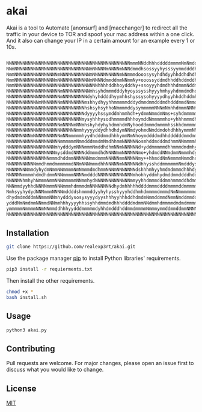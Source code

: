 # akai

   Akai is a tool to Automate [anonsurf] and [macchanger] to redirect all the traffic in your device to TOR and spoof your mac address within a one click. And it also can change your IP in a certain amount for an example every 1 or 10s.


```bash

NNNNNNNNNNNNNNNNNNNNNNNNNNNNNNNNNNNNNNNNNNNNNNmmmNNddhhhdddddmmmmNmNmdddmmmNNddmNNNNmNNNNNNNNNNNNNNN
NNmNNNNNNNNNNNNNNNNNNNNNNNNNNNNmNNNNNmNNNNmNNNdmmdhsossyyhysssyymmddddhdhyhdmmhhmNNNmNNNNNNNNNNNNNNN
NmmNNNNNNNNNNNNNNNNmNNNNNNNNNNNmNNNNNNNNNNmNNmmmdooosysyhdhdyyhhddhdhdhddhshymdymNNNmNNNNNNNNNNNNNNN
NmmNNNNNNNNNNNNNNNmNNNNNNNNNNNNmNNNNdmmddmmNNmmNy+ooossyddmdhhddhddmddhdhdyyhddhdNNNNNNNNNNNNNNNNNmN
NmmNNNNNNNNNNNNNNNNNNNNNNNNNNNNNNNhhhhddhhoydddNy+ssoyyyhdmdhhhdmmmNddmhdmsshhdymNNNNNNNNNNNNNNNNNNN
NNNNNNNNNNNNNNNNNNNNmNNNNNNNNNNmhsyhdmmmdddyhyoyssysshyyyhmhyyhdmmdmdhdhddysyhyydhhddhhdmNNNNNNNNNmN
NNNNNNNNNNNNNNNNNNNNmNNNNNNNNNdyhyhddddhyymhhshyssysohyyyydhyyhhddhddmhhhdsyoooosyosyyysydNNNNNNNNmN
NNNNNNNNNNNNmNNNNNNNmNNNNNNNNmshhydhyyhhmmmmmdddydmmdmmdddmdhdddmmdNmmddddooosyhhhhhdshyhyshmNNNNNmN
NNNNNNNNNNNNNNNNNNNNNNNNNNNNNhshsyhsyhhoNmmmmddysymmmmmNNNmNmhhdmmmNNNmmmddhoyddmmNNNhhsyyhddydNNNmN
NNNNNNNNNNNNNNNNNNNNNNNNNNNNNdyyyyhssymddmhmmhdh+ydmmNmmdmNms+syhdmmmmmmdmdoyshdmmmNNNmyyhddmddmNNmN
NNNNNNNNNNNNNNNNNNNNNNNNNNNNmysyhhhysodhmmmmdhhhoymddNmmmmmho+yhhhmmmdhmmhyodmddmNmmNNmdyyddmddmNNmN
NNNNNNNNNNNNNNNNNNNNmNNNNmNNmhshyhdyhyhdmmhdmNyhooddmmmdmmmmhsshhdmmmmmmmdyomhhddmdhymhyssdmmhdmNNmN
NNNNNNNNNNNNNNNNNNNNNNNNNNmmhyyyyddydhhdhdymNNmdyohmdNmddmdohdhhhymmmNNmmyoydymNdmhhsyyhyydmdhddNNmN
NNNNNNNNNmNNNNNNNNNNmNNmmmmmhyydhdddmmdhhhymmNmNhoymddddmdhhddddddmmdmmdyssmdmNNNhysddyysydmmddhmNdN
NNNNNNNNNNNNNNNNNNNNmmmmmmNmmdddmmdmNmdhhmmNNNNNNosmhddmdddmdhmmNNmmmmhysohNNNNNNdhhhdhhyhdmmmdhmNdN
NNNNNNNNNNNNNNNNNNmhydddymNNNmmmNmddhdhmNNmNNNNNNd+yddmmmmmdhhmmmdmdmhyooyNNNNNNNNhhddhyyyhddmdddNdN
NNNNNNNNNNNNNNNNNNmysddmdNNNNddmmmdhdNNNNmmNNNNNNmo+yhdmddNNmdmmNmmmhdyssmNNNNNNNmmdhdsyhddhdmdddddN
NNNNNNNNNNNNNNNNmmmdhddmmNNNNNNmmdmmmNNNNNmmNNNNNmy++hhmddNmNmmmmNmmdhsshNNNNNNNNNmNNdysyhhhhddhdhdd
NNNNNNNNNNNmmdhmmdmmmmmmdNNmNNNmmmdhhNNNNNmNNNNNNdhhysshddmmmmmmNmdddysddNNNNNNNNNNNNNmhsyydddmmmmmm
NNNNNNNNmmdyhydmNmmNNmmmmNmNmmmdmdhmmNNNmNNNNNNNdshhhmhyyhmdmdmmmdhhhdyddNNNNNNNmNNNNNmdhddhmNmmmmhm
NNNNNNmmmmhdmdhdmmNNNmmmmNNNNmddddNNNNNNNNNNNNNmhohhyddmhydmddmmddddhddmhdNNNNNNNNNNNNNNddhhmmmmdmmN
NNNNNNhmhyhNmmmNmmNNNmmmmmNNmmhydNNNNNNNNNNNNNmmyyhhdmmmdddmmhmmmddhdmmmddmmNmmmNNNNNNNmdhmdydmdhmmN
NNNmmdyyhhdNNNNmmmNNNmmmhdmmmdmNNNNNNNNdhydmhhhhhddddmmmddddmmmmddmmmmmmhddmmmdmmmmdmmmmhdmmmhmdhddm
NmhsyyhydydNNNmmmNNNNmddddshmmmddyyhyhysshyyyhddhmhdmmmmdmmmdNmNmmmmmmdmdmmdddmdmddhhdhNdddhmdmmmNmd
dhydmdmdddmNNmmmNNmhydddysosysyyydyyshhhyyhhhddhdmdmNmmddmmdNmmNmddmmddmdmmmdmmddmddmddmddhhdhmmmNmd
ydddNmNmdmmNNmmdNNmmhhhyyyyhhssyhhdmmdmdhhhddddmdmmNNdmmhdmmmmdmdmdmmmmddmhmmmmmdmmmmmmmmmdmdymmhmNm
ymmmmmNmmmmNNmNNmmddhhhyydddmmmmmdyhhdmdddhddmmdmmmmNmmmymmddmmddmmNNNNNmmmmmmmdhmNmmmmmNmmmmdmmmmmd
NNNNNNNNNNNNNNNNNNNNNNNNNNNNNNNNNNNNNNNNNNNNNNNNNNNNNNNNNNNNNNNNNNNNNNNNNNNNNNNNmmmmdmdddddmdddmmdmd
   ```                                          

## Installation
```bash
git clone https://github.com/realexp3rt/akai.git
```
Use the package manager [pip](https://pip.pypa.io/en/stable/) to install Python libraries' requirements.

```bash
pip3 install -r requierments.txt
```
Then install the other requirements.
```bash
chmod +x *
bash install.sh
```
## Usage

```bash
python3 akai.py
```

## Contributing
Pull requests are welcome. For major changes, please open an issue first to discuss what you would like to change.

## License
[MIT](https://choosealicense.com/licenses/mit/)
